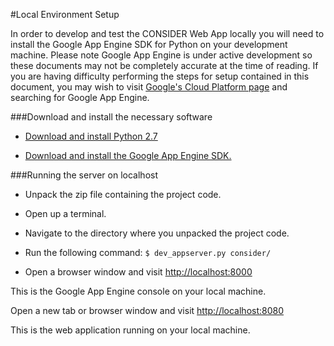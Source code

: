 #Local Environment Setup

In order to develop and test the CONSIDER Web App locally you will need to install the Google App Engine SDK for Python on your development machine. Please note Google App Engine is under active development so these documents may not be completely accurate at the time of reading. If you are having difficulty performing the steps for setup contained in this document, you may wish to visit [Google's Cloud Platform page](http://cloud.google.com) and searching for Google App Engine.

###Download and install the necessary software

* [Download and install Python 2.7](http://www.python.org/download/)

* [Download and install the Google App Engine SDK.](https://developers.google.com/appengine/downloads)

###Running the server on localhost
* Unpack the zip file containing the project code.

* Open up a terminal.

* Navigate to the directory where you unpacked the project code.

* Run the following command: `$ dev_appserver.py consider/`

* Open a browser window and visit [http://localhost:8000](http://localhost:8000)

This is the Google App Engine console on your local machine.

Open a new tab or browser window and visit [http://localhost:8080](http://localhost:8080)

This is the web application running on your local machine.
